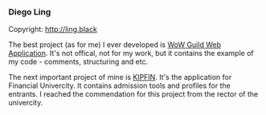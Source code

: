 ### Diego Ling

Copyright: http://ling.black

The best project (as for me) I ever developed is [WoW Guild Web Application](https://github.com/DiegoLing33/wow-guild-webapp). It's not offical, not for my work, but it contains the example of my code - comments, structuring and etc.

The next important project of mine is [KIPFIN](https://github.com/DiegoLing33/kipfin). It's the application for Financial Univercity. It contains admission tools and profiles for the entrants. I reached the commendation for this project from the rector of the univercity.
